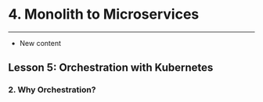 # 4. Monolith to Microservices 
___
* New content 

## Lesson 5: Orchestration with Kubernetes

### 2. Why Orchestration?

